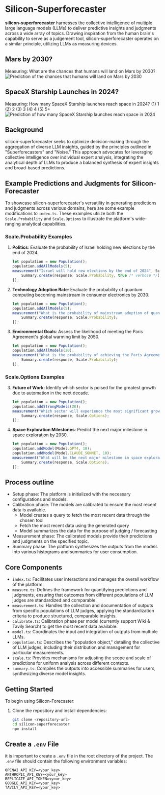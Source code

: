 # Silicon-Superforecaster

**silicon-superforecaster** harnesses the collective intelligence of multiple large language models (LLMs) to deliver predictive insights and judgments across a wide array of topics. Drawing inspiration from the human brain's capability to serve as a judgement tool, silicon-superforecaster operates on a similar principle, utilizing LLMs as measuring devices. 

## Mars by 2030?
Measuring: What are the chances that humans will land on Mars by 2030?
![Prediction of the chances that humans will land on Mars by 2030](https://github.com/mfainstein/silicon-superforecaster/blob/main/screenshots/ProbabilityLandOnMars2030.png)

## SpaceX Starship Launches in 2024?
Measuring: How many SpaceX Starship launches reach space in 2024? (1) 1 (2) 2 (3) 3 (4) 4 (5) 5+
![Prediction of how many SpaceX Starship launches reach space in 2024](https://github.com/mfainstein/silicon-superforecaster/blob/main/screenshots/SpaceXStarshipLaunches2024.png)

## Background

silicon-superforecaster seeks to optimize decision-making through the aggregation of diverse LLM insights, guided by the principles outlined in "Superforecasters" and "Noise." This approach advocates for leveraging collective intelligence over individual expert analysis, integrating the analytical depth of LLMs to produce a balanced synthesis of expert insights and broad-based predictions.

## Example Predictions and Judgments for Silicon-Forecaster

To showcase silicon-superforecaster's versatility in generating predictions and judgments across various domains, here are some example modifications to `index.ts`. These examples utilize both the `Scale.Probability` and `Scale.Options` to illustrate the platform's wide-ranging analytical capabilities.

### Scale.Probability Examples
1. **Politics**:
   Evaluate the probability of Israel holding new elections by the end of 2024.
    ```typescript
    let population = new Population();
    population.addAllModels(5);
    measurement("Israel will hold new elections by the end of 2024", Scale.Probability, population).then((response) => {
        Summary.create(response, Scale.Probability, true /* verbose */);
    });
    ```

2. **Technology Adoption Rate**:
   Evaluate the probability of quantum computing becoming mainstream in consumer electronics by 2030.

    ```typescript
    let population = new Population();
    population.addAllModels(5);
    measurement("What is the probability of mainstream adoption of quantum computing in consumer electronics by 2030?", Scale.Probability, population).then((response) => {
        Summary.create(response, Scale.Probability);
    });
    ```

3. **Environmental Goals**:
   Assess the likelihood of meeting the Paris Agreement's global warming limit by 2050.

    ```typescript
    let population = new Population();
    population.addAllModels(20);
    measurement("What is the probability of achieving the Paris Agreement's goal of limiting global warming to 1.5 degrees Celsius above pre-industrial levels by 2050?", Scale.Probability, population).then((response) => {
        Summary.create(response, Scale.Probability);
    });
    ```

### Scale.Options Examples

3. **Future of Work**:
   Identify which sector is poised for the greatest growth due to automation in the next decade.

    ```typescript
    let population = new Population();
    population.addStrongModels(20);
    measurement("Which sector will experience the most significant growth due to automation in the next decade: (1) technology (2) healthcare (3) education (4) manufacturing?", Scale.Options, population).then((response) => {
        Summary.create(response, Scale.Options);
    });
    ```

4. **Space Exploration Milestones**:
   Predict the next major milestone in space exploration by 2030.

    ```typescript
    let population = new Population();
    population.addModel(Model.GPT4, 10);
    population.addModel(Model.CLAUDE_SONNET, 10);
    measurement("What will be the next major milestone in space exploration by 2030: (1) returning humans to the moon (2) launching a manned mission to Mars (3) discovering extraterrestrial life (4) establishing a permanent space station?", Scale.Options, population).then((response) => {
        Summary.create(response, Scale.Options);
    });
    ```
## Process outline
* Setup phase: The platform is initialized with the necessary configurations and models.
* Calibration phase: The models are calibrated to ensure the most recent data is available. 
  * Model creates a query to fetch the most recent data through the chosen tool
  * Fetch the most recent data using the generated query
  * Model summarizes the data for the purpose of judging / forecasting
* Measurement phase: The calibrated models provide their predictions and judgments on the specified topic.
* Summary phase: The platform synthesizes the outputs from the models into various histograms and summaries for user consumption.

## Core Components

- `index.ts`: Facilitates user interactions and manages the overall workflow of the platform.
- `measure.ts`: Defines the framework for quantifying predictions and judgments, ensuring that outcomes from different populations of LLM judges are standardized and comparable.
- `measurement.ts`: Handles the collection and documentation of outputs from specific populations of LLM judges, applying the standardization criteria to produce structured, comparable insights.
- `calibrate.ts`: Calibration phase per model (currently support Wiki & Tavily Search) to get the most recent data available.
- `model.ts`: Coordinates the input and integration of outputs from multiple LLMs.
- `population.ts`: Describes the "population object," detailing the collective of LLM judges, including their distribution and management for particular measurements.
- `scale.ts`: Provides mechanisms for adjusting the scope and scale of predictions for uniform analysis across different contexts.
- `summary.ts`: Compiles the outputs into accessible summaries for users, synthesizing diverse model insights.

## Getting Started

To begin using Silicon-Forecaster:

1. Clone the repository and install dependencies:
   ```bash
   git clone <repository-url>
   cd silicon-superforecaster
   npm install

## Create a `.env` File
it is important to create a `.env` file in the root directory of the project. The `.env` file should contain the following environment variables:

```
OPENAI_API_KEY=<your_key>
ANTHROPIC_API_KEY=<your_key>
REPLICATE_API_TOKEN=<your_key>
GOOGLE_API_KEY=<your_key>
TAVILY_API_KEY=<your_key>
```
